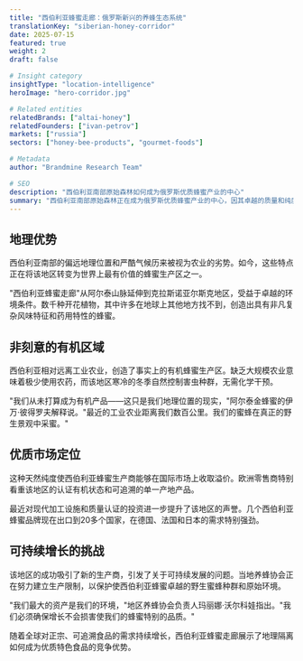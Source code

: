 ```yaml
---
title: "西伯利亚蜂蜜走廊：俄罗斯新兴的养蜂生态系统"
translationKey: "siberian-honey-corridor"
date: 2025-07-15
featured: true
weight: 2
draft: false

# Insight category
insightType: "location-intelligence"
heroImage: "hero-corridor.jpg"

# Related entities
relatedBrands: ["altai-honey"]
relatedFounders: ["ivan-petrov"]
markets: ["russia"]
sectors: ["honey-bee-products", "gourmet-foods"]

# Metadata
author: "Brandmine Research Team"

# SEO
description: "西伯利亚南部原始森林如何成为俄罗斯优质蜂蜜产业的中心"
summary: "西伯利亚南部原始森林正在成为俄罗斯优质蜂蜜产业的中心，因其卓越的质量和纯度吸引国际关注。"
---
```


## 地理优势

西伯利亚南部的偏远地理位置和严酷气候历来被视为农业的劣势。如今，这些特点正在将该地区转变为世界上最有价值的蜂蜜生产区之一。

"西伯利亚蜂蜜走廊"从阿尔泰山脉延伸到克拉斯诺亚尔斯克地区，受益于卓越的环境条件。数千种开花植物，其中许多在地球上其他地方找不到，创造出具有非凡复杂风味特征和药用特性的蜂蜜。

## 非刻意的有机区域

西伯利亚相对远离工业农业，创造了事实上的有机蜂蜜生产区。缺乏大规模农业意味着极少使用农药，而该地区寒冷的冬季自然控制害虫种群，无需化学干预。

"我们从未打算成为有机产品——这只是我们地理位置的现实，"阿尔泰金蜂蜜的伊万·彼得罗夫解释说。"最近的工业农业距离我们数百公里。我们的蜜蜂在真正的野生景观中采蜜。"

## 优质市场定位

这种天然纯度使西伯利亚蜂蜜生产商能够在国际市场上收取溢价。欧洲零售商特别看重该地区的认证有机状态和可追溯的单一产地产品。

最近对现代加工设施和质量认证的投资进一步提升了该地区的声誉。几个西伯利亚蜂蜜品牌现在出口到20多个国家，在德国、法国和日本的需求特别强劲。

## 可持续增长的挑战

该地区的成功吸引了新的生产商，引发了关于可持续发展的问题。当地养蜂协会正在努力建立生产限制，以保护使西伯利亚蜂蜜卓越的野生蜜蜂种群和原始环境。

"我们最大的资产是我们的环境，"地区养蜂协会负责人玛丽娜·沃尔科娃指出。"我们必须确保增长不会损害使我们的蜂蜜特别的品质。"

随着全球对正宗、可追溯食品的需求持续增长，西伯利亚蜂蜜走廊展示了地理隔离如何成为优质特色食品的竞争优势。
